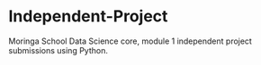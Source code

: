 # Independent-Project
Moringa School Data Science core, module 1 independent project submissions using Python.
